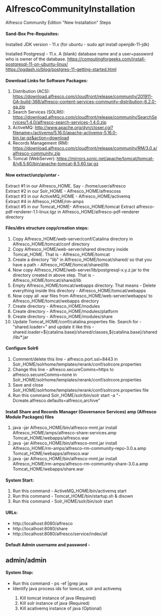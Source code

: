 # AlfrescoCommunityInstallation
Alfresco Community Edition "New Installation" Steps

<h4> Sand-Box Pre-Requisites:</h4> 

Installed JDK version - 11.x (for ubuntu - sudo apt install openjdk-11-jdk) 

Installed Postgresql - 11.x. A (blank) database name and a user+password who is owner of the database.
https://computingforgeeks.com/install-postgresql-11-on-ubuntu-linux/<br>
https://pgdash.io/blog/postgres-11-getting-started.html

<h4> Download Links for Software Packages:</h4> 

1. Distribution (ACS): https://download.alfresco.com/cloudfront/release/community/201911-GA-build-368/alfresco-content-services-community-distribution-6.2.0-ga.zip<br>
2. Search Services (SOLR6): https://download.alfresco.com/cloudfront/release/community/SearchServices/1.4.0/alfresco-search-services-1.4.0.zip<br>
3. ActiveMQ: http://www.apache.org/dyn/closer.cgi?filename=/activemq/5.16.0/apache-activemq-5.16.0-bin.tar.gz&action=download<br>
4. Records Management (RM): https://download.alfresco.com/cloudfront/release/community/RM/3.0.a/alfresco-community.zip<br>
5. Tomcat (WebServer): https://mirrors.sonic.net/apache/tomcat/tomcat-8/v8.5.60/bin/apache-tomcat-8.5.60.tar.gz


<h4> Now extract/unzip/untar - </h4> 

 Extract #1 in our Alfresco_HOME. Say - /home/user/alfresco<br>
 Extract #2 in our Solr_HOME - Alfresco_HOME/alfrescoss  
 Extract #3 in our ActiveMQ_HOME - Alfresco_HOME/activemq  
 Extract #4 in Alfresco_HOME/rm-amps<br>
 Extract #5 in our Tomcat_HOME- Alfresco_HOME/tomcat 
 Extract alfresco-pdf-renderer-1.1-linux.tgz in Alfresco_HOME/alfresco-pdf-renderer directory
 
 <h4> Files/dirs structure copy/creation steps:</h4>
 <ol>
 <li>Copy Alfresco_HOME/web-server/conf/Catalina directory in Alfresco_HOME/tomcat/conf directory </li>
 <li>Copy Alfresco_HOME/web-server/shared directory inside Tomcat_HOME. That is - Alfresco_HOME/tomcat </li>
 <li>Create a directory "lib" in Alfresco_HOME/tomcat/shared/  so that you have a path - Alfresco_HOME/tomcat/shared/lib </li>
 <li>Now copy Alfresco_HOME/web-server/lib/postgresql-x.y.z.jar to the directory created in above step. That is - Alfresco_HOME/tomcat/shared/lib</li>
 <li>Empty Alfresco_HOME/tomcat/webapps directory. That means - Delete everything inside this directory - Alfresco_HOME/tomcat/webapps </li>
 <li>Now copy all .war files from Alfresco_HOME/web-server/webapps/ to Alfresco_HOME/tomcat/webapps directory </li>
 <li> Create directory - Alfresco_HOME/modules</li>
 <li> Create directory - Alfresco_HOME/modules/platform</li>
 <li> Create directory - Alfresco_HOME/modules/share</li>
 <li>Update Tomcat_HOME/conf/catalina.properties file. Search for - "shared.loader=" and update it like this -  shared.loader=${catalina.base}/shared/classes,${catalina.base}/shared/lib/*.jar </li>
 </ol>
<h4>Configure Solr6</h4>
<ol>
<li>Comment/delete this line - alfresco.port.ssl=8443 in Solr_HOME/solrhome/templates/rerank/conf/solrcore.properties </li>
<li>Change this line - alfresco.secureComms=https to alfresco.secureComms=none in Solr_HOME/solrhome/templates/rerank/conf/solrcore.properties</li>
<li>Save and close Solr_HOME/solrhome/templates/rerank/conf/solrcore.properties file</li>
<li>Run this command Solr_HOME/solr/bin/solr start -a "-Dcreate.alfresco.defaults=alfresco,archive" </li>
</ol>

<h4>Install Share and Records Manager (Governance Services) amp (Alfresco Module Packages) files </h4>
<ol>
<li>java -jar Alfresco_HOME/bin/alfresco-mmt.jar install Alfresco_HOME/amps/alfresco-share-services.amp Tomcat_HOME/webapps/alfresco.war</li>
<li>java -jar Alfresco_HOME/bin/alfresco-mmt.jar install Alfresco_HOME/rm-amps/alfresco-rm-community-repo-3.0.a.amp Tomcat_HOME/webapps/alfresco.war</li>
<li>java -jar Alfresco_HOME/bin/alfresco-mmt.jar install Alfresco_HOME/rm-amps/alfresco-rm-community-share-3.0.a.amp Tomcat_HOME/webapps/share.war</li>
</ol>
 
 
<h4>System Start: </h4>
<ol>
<li>Run this command - ActiveMQ_HOME/bin/activemq start</li>
<li>Run this command - Tomcat_HOME/bin/startup.sh & disown</li>
<li>Run this command - Solr_HOME/solr/bin/solr start</li>
</ol>

<h4>URLs: </h4>
<ul>
<li>http://localhost:8080/alfresco</li>
<li>http://localhost:8080/share</li>
<li>http://localhost:8080/alfresco/service/index/all</li>
</ul>

<h4>Default Admin username and password - </h4><h2> admin/admin </h2>

<h4>System Stop: </h4>
<ul>
<li>Run this command - ps -ef |grep java</li>
<li>Identify java process ids for tomcat, solr and activemq</li>
<ol>
<li>Kill tomcat instance of java (Required)</li>
<li>Kill solr instance of java (Required)</li>
<li>Kill acativemq instance of java (Optional)</li>
 </ol>
</ul>
